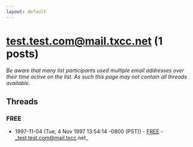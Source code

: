 ```yaml
---
layout: default
---
```


# test.test.com@mail.txcc.net (1 posts)

_Be aware that many list participants used multiple email addresses over their time active on the list. As such this page may not contain all threads available._

## Threads

### FREE
+ 1997-11-04 (Tue, 4 Nov 1997 13:54:14 -0800 (PST)) - [FREE](/archive/1997/11/5075b65f568415022837a5319bf7a0bd4e606ac16621938b21e394d14dc0de43) - _test.test.com@mail.txcc.net_

